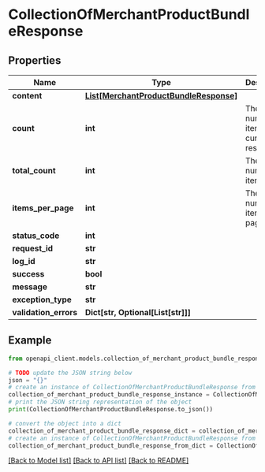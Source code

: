 # CollectionOfMerchantProductBundleResponse


## Properties

Name | Type | Description | Notes
------------ | ------------- | ------------- | -------------
**content** | [**List[MerchantProductBundleResponse]**](MerchantProductBundleResponse.md) |  | [optional] 
**count** | **int** | The number of items in the current response. | [optional] 
**total_count** | **int** | The total number of items. | [optional] 
**items_per_page** | **int** | The number of items per page. | [optional] 
**status_code** | **int** |  | [optional] 
**request_id** | **str** |  | [optional] 
**log_id** | **str** |  | [optional] 
**success** | **bool** |  | [optional] 
**message** | **str** |  | [optional] 
**exception_type** | **str** |  | [optional] 
**validation_errors** | **Dict[str, Optional[List[str]]]** |  | [optional] 

## Example

```python
from openapi_client.models.collection_of_merchant_product_bundle_response import CollectionOfMerchantProductBundleResponse

# TODO update the JSON string below
json = "{}"
# create an instance of CollectionOfMerchantProductBundleResponse from a JSON string
collection_of_merchant_product_bundle_response_instance = CollectionOfMerchantProductBundleResponse.from_json(json)
# print the JSON string representation of the object
print(CollectionOfMerchantProductBundleResponse.to_json())

# convert the object into a dict
collection_of_merchant_product_bundle_response_dict = collection_of_merchant_product_bundle_response_instance.to_dict()
# create an instance of CollectionOfMerchantProductBundleResponse from a dict
collection_of_merchant_product_bundle_response_from_dict = CollectionOfMerchantProductBundleResponse.from_dict(collection_of_merchant_product_bundle_response_dict)
```
[[Back to Model list]](../README.md#documentation-for-models) [[Back to API list]](../README.md#documentation-for-api-endpoints) [[Back to README]](../README.md)


